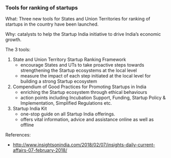 
### Tools for ranking of startups

What:
Three new tools for States and Union Territories for ranking of startups in the country have been launched.

Why:
catalysts to help the Startup India initiative to drive India’s economic growth.

The 3 tools:
1. State and Union Territory Startup Ranking Framework
    * encourage States and UTs to take proactive steps towards strengthening the Startup ecosystems at the local level
    * measure the impact of each step initiated at the local level for building a strong Startup ecosystem
2. Compendium of Good Practices for Promoting Startups in India
    * enriching the Startup ecosystem through ethical behaviours
    * action points including Incubation Support, Funding, Startup Policy & Implementation, Simplified Regulations etc.
3. Startup India Kit
    * one-stop guide on all Startup India offerings.
    * offers vital information, advice and assistance online as well as offline

References:
* http://www.insightsonindia.com/2018/02/07/insights-daily-current-affairs-07-february-2018/
